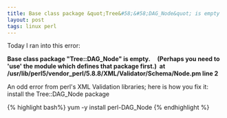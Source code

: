 ```yaml
---
title: Base class package &quot;Tree&#58;&#58;DAG_Node&quot; is empty
layout: post
tags: linux perl
---
```


Today I ran into this error:

<strong>Base class package "Tree::DAG_Node" is empty.
    (Perhaps you need to 'use' the module which defines that package first.)
 at /usr/lib/perl5/vendor_perl/5.8.8/XML/Validator/Schema/Node.pm line 2
</strong>

An odd error from perl's XML Validation libraries; here is how you fix it: install the Tree::DAG_Node package

{% highlight bash%}
yum -y install perl-DAG_Node
{% endhighlight %}